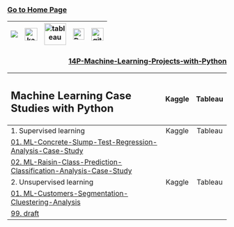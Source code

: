 ### [Go to Home Page](https://github.com/celik-muhammed)

<div align="center">
  
| [![](https://img.shields.io/badge/linkedin-%230077B5.svg?&style=for-the-badge&logo=linkedin&logoColor=white)][Linkedin] | [<img src="https://www.kaggle.com/static/images/site-logo.svg" alt="kaggle" height="28.5"/>][kaggle] | [<img src="https://www.tableau.com/sites/default/files/2021-05/tableau_rgb_500x104.png" alt="tableau" height="50"/>][tableau] | [<picture><source media="(prefers-color-scheme: dark)" srcset="https://theme.zdassets.com/theme_assets/224203/4a55138e21ad44a9c72c8295181c79fe938a2ae6.svg" alt="kaggle" height="26"><img alt="Dark" src="https://cdn-static-1.medium.com/sites/medium.com/about/images/Medium-Logo-Black-RGB-1.svg" alt="kaggle" height="26"></picture>][medium] | [<img src="https://user-images.githubusercontent.com/94930605/160260064-ff3aa908-cbfd-4350-ab28-a26a0b7a1819.png" alt="github_pages" height="28.5"/>][github_pages] |
|:-:|:-:|:-:|:-:|:-:|

<h3 align='right'>
  
[14P-Machine-Learning-Projects-with-Python](https://github.com/celik-muhammed/14P-Machine-Learning-Projects-with-Python/blob/master/README.md)
</h3>

| <h2 alin='center'>Machine Learning Case Studies with Python</h2> | Kaggle | Tableau |
|:--|:-:|:-:|
| 1. Supervised learning | Kaggle | Tableau |
| [01. ML-Concrete-Slump-Test-Regression-Analysis-Case-Study](https://github.com/celik-muhammed/ML-Concrete-Slump-Test-Regression-Analysis-Case-Study/blob/master/README.md) | [](#) |
| [02. ML-Raisin-Class-Prediction-Classification-Analysis-Case-Study](https://github.com/celik-muhammed/ML-Raisin-Class-Prediction-Classification-Analysis-Case-Study/blob/master/README.md) | [](#) |
| 2. Unsupervised learning | Kaggle | Tableau |
| [01. ML-Customers-Segmentation-Cluestering-Analysis](https://github.com/celik-muhammed/ML-Customers-Segmentation-Cluestering-Analysis-Project/blob/master/README.md) | [](#) |
| [99. draft ](./draft ) | [](#) |

</div>


<!-- CHANGE-05 .../myname/ myname yerine profil user name yaz -->
[Linkedin]: https://www.linkedin.com/in/çelik-muhammed/ "LinkedIn"
[kaggle]: https://www.kaggle.com/clkmuhammed "Kaggle Page"
[tableau]: https://public.tableau.com/app/profile/celikmuhammed "Tableau Page"
[medium]: https://celik-muhammed.medium.com/ "Medium Page"
[github_pages]: https://celik-muhammed.github.io/ "GitHub Pages"

